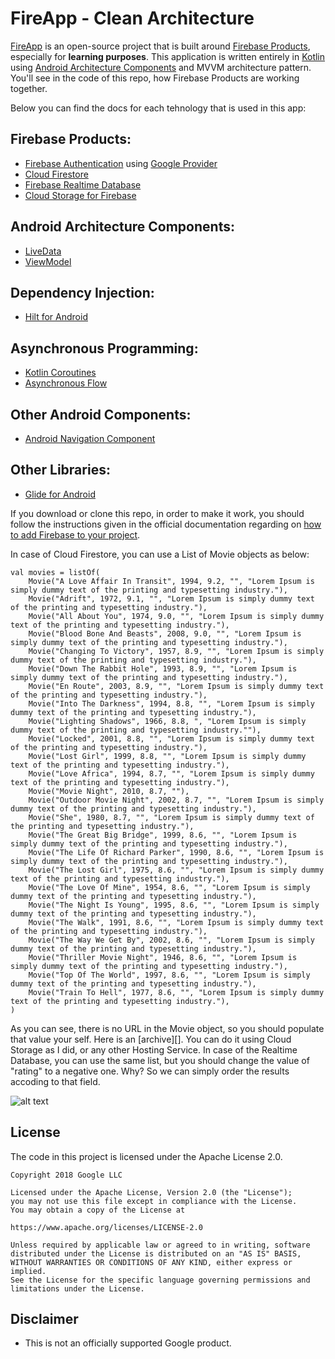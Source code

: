 # FireApp - Clean Architecture

[FireApp][1] is an open-source project that is built around [Firebase Products][2], especially for **learning purposes**. This application is written entirely in [Kotlin][3] using [Android Architecture Components][4] and MVVM architecture pattern. You'll see in the code of this repo, how Firebase Products are working together.

Below you can find the docs for each tehnology that is used in this app:

## Firebase Products:
* [Firebase Authentication][5] using [Google Provider][6]
* [Cloud Firestore][7]
* [Firebase Realtime Database][8]
* [Cloud Storage for Firebase][16]

## Android Architecture Components:
* [LiveData][9]
* [ViewModel][10]

## Dependency Injection:
* [Hilt for Android][11]

## Asynchronous Programming:
* [Kotlin Coroutines][12]
* [Asynchronous Flow][13]

## Other Android Components:
* [Android Navigation Component][14]

## Other Libraries:
* [Glide for Android][15]

If you download or clone this repo, in order to make it work, you should follow the instructions given in the official documentation regarding on [how to add Firebase to your project][15].

In case of Cloud Firestore, you can use a List of Movie objects as below:
  
    val movies = listOf(
        Movie("A Love Affair In Transit", 1994, 9.2, "", "Lorem Ipsum is simply dummy text of the printing and typesetting industry."),
        Movie("Adrift", 1972, 9.1, "", "Lorem Ipsum is simply dummy text of the printing and typesetting industry."),
        Movie("All About You", 1974, 9.0, "", "Lorem Ipsum is simply dummy text of the printing and typesetting industry."),
        Movie("Blood Bone And Beasts", 2008, 9.0, "", "Lorem Ipsum is simply dummy text of the printing and typesetting industry."),
        Movie("Changing To Victory", 1957, 8.9, "", "Lorem Ipsum is simply dummy text of the printing and typesetting industry."),
        Movie("Down The Rabbit Hole", 1993, 8.9, "", "Lorem Ipsum is simply dummy text of the printing and typesetting industry."),
        Movie("En Route", 2003, 8.9, "", "Lorem Ipsum is simply dummy text of the printing and typesetting industry."),
        Movie("Into The Darkness", 1994, 8.8, "", "Lorem Ipsum is simply dummy text of the printing and typesetting industry."),
        Movie("Lighting Shadows", 1966, 8.8, ", "Lorem Ipsum is simply dummy text of the printing and typesetting industry.""),
        Movie("Locked", 2001, 8.8, "", "Lorem Ipsum is simply dummy text of the printing and typesetting industry."),
        Movie("Lost Girl", 1999, 8.8, "", "Lorem Ipsum is simply dummy text of the printing and typesetting industry."),
        Movie("Love Africa", 1994, 8.7, "", "Lorem Ipsum is simply dummy text of the printing and typesetting industry."),
        Movie("Movie Night", 2010, 8.7, ""),
        Movie("Outdoor Movie Night", 2002, 8.7, "", "Lorem Ipsum is simply dummy text of the printing and typesetting industry."),
        Movie("She", 1980, 8.7, "", "Lorem Ipsum is simply dummy text of the printing and typesetting industry."),
        Movie("The Great Big Bridge", 1999, 8.6, "", "Lorem Ipsum is simply dummy text of the printing and typesetting industry."),
        Movie("The Life Of Richard Parker", 1990, 8.6, "", "Lorem Ipsum is simply dummy text of the printing and typesetting industry."),
        Movie("The Lost Girl", 1975, 8.6, "", "Lorem Ipsum is simply dummy text of the printing and typesetting industry."),
        Movie("The Love Of Mine", 1954, 8.6, "", "Lorem Ipsum is simply dummy text of the printing and typesetting industry."),
        Movie("The Night Is Young", 1995, 8.6, "", "Lorem Ipsum is simply dummy text of the printing and typesetting industry."),
        Movie("The Walk", 1991, 8.6, "", "Lorem Ipsum is simply dummy text of the printing and typesetting industry."),
        Movie("The Way We Get By", 2002, 8.6, "", "Lorem Ipsum is simply dummy text of the printing and typesetting industry."),
        Movie("Thriller Movie Night", 1946, 8.6, "", "Lorem Ipsum is simply dummy text of the printing and typesetting industry."),
        Movie("Top Of The World", 1997, 8.6, "", "Lorem Ipsum is simply dummy text of the printing and typesetting industry."),
        Movie("Train To Hell", 1977, 8.6, "", "Lorem Ipsum is simply dummy text of the printing and typesetting industry."),
    )
  
  As you can see, there is no URL in the Movie object, so you should populate that value your self. Here is an [archive][]. You can do it using Cloud Storage as I did, or any other Hosting Service. In case of the Realtime Database, you can use the same list, but you should change the value of "rating" to a negative one. Why? So we can simply order the results accoding to that field.
  
![alt text](https://i.ibb.co/B48LgJb/AllNew.png)

**License**
---
The code in this project is licensed under the Apache License 2.0.

    Copyright 2018 Google LLC

    Licensed under the Apache License, Version 2.0 (the "License");
    you may not use this file except in compliance with the License.
    You may obtain a copy of the License at

    https://www.apache.org/licenses/LICENSE-2.0

    Unless required by applicable law or agreed to in writing, software
    distributed under the License is distributed on an "AS IS" BASIS,
    WITHOUT WARRANTIES OR CONDITIONS OF ANY KIND, either express or implied.
    See the License for the specific language governing permissions and
    limitations under the License.

**Disclaimer**
---
* This is not an officially supported Google product.

[1]: https://play.google.com/store/apps/details?id=ro.alexmamo.firebase
[2]: https://firebase.google.com/
[3]: https://kotlinlang.org/
[4]: https://developer.android.com/topic/libraries/architecture
[5]: https://firebase.google.com/products/auth
[6]: https://firebase.google.com/docs/auth/android/google-signin
[7]: https://firebase.google.com/docs/firestore
[8]: https://firebase.google.com/docs/database
[9]: https://developer.android.com/topic/libraries/architecture/livedata
[10]: https://developer.android.com/topic/libraries/architecture/viewmodel
[11]: https://developer.android.com/training/dependency-injection/hilt-android
[12]: https://kotlinlang.org/docs/coroutines-overview.html
[13]: https://kotlinlang.org/docs/flow.html
[14]: https://developer.android.com/guide/navigation
[15]: https://github.com/bumptech/glide
[16]: https://firebase.google.com/docs/storage
[17]: http://alexmamo.ro/apps/FireApp/movie_posters.rar
